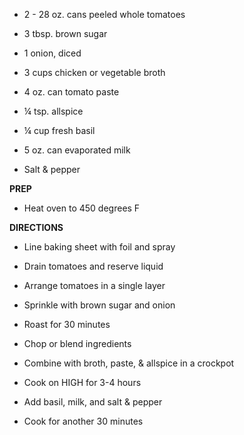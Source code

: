 -   2 - 28 oz. cans peeled whole tomatoes

-   3 tbsp. brown sugar

-   1 onion, diced

-   3 cups chicken or vegetable broth

-   4 oz. can tomato paste

-   ¼ tsp. allspice

-   ¼ cup fresh basil

-   5 oz. can evaporated milk

-   Salt & pepper

**PREP**

-   Heat oven to 450 degrees F

**DIRECTIONS**

-   Line baking sheet with foil and spray

-   Drain tomatoes and reserve liquid

-   Arrange tomatoes in a single layer

-   Sprinkle with brown sugar and onion

-   Roast for 30 minutes

-   Chop or blend ingredients

-   Combine with broth, paste, & allspice in a crockpot

-   Cook on HIGH for 3-4 hours

-   Add basil, milk, and salt & pepper

-   Cook for another 30 minutes
